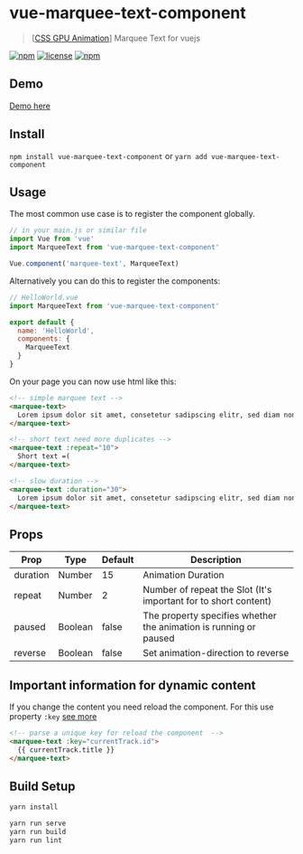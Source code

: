 # vue-marquee-text-component

> [[CSS GPU Animation](https://www.smashingmagazine.com/2016/12/gpu-animation-doing-it-right/)] Marquee Text for vuejs

[![npm](https://img.shields.io/npm/v/vue-marquee-text-component.svg?style=for-the-badge)](https://www.npmjs.com/package/vue-marquee-text-component)
[![license](https://img.shields.io/github/license/mashape/apistatus.svg?style=for-the-badge)](https://github.com/EvodiaAut/vue-marquee-text-component/blob/master/LICENSE.md)
[![npm](https://img.shields.io/npm/dt/vue-marquee-text-component.svg?style=for-the-badge)](https://www.npmjs.com/package/vue-marquee-text-component)

## Demo

[Demo here](https://evodiaaut.github.io/vue-marquee-text-component/)

## Install

`npm install vue-marquee-text-component` or `yarn add vue-marquee-text-component`

## Usage

The most common use case is to register the component globally.

```js
// in your main.js or similar file
import Vue from 'vue'
import MarqueeText from 'vue-marquee-text-component'

Vue.component('marquee-text', MarqueeText)
```

Alternatively you can do this to register the components:

```js
// HelloWorld.vue
import MarqueeText from 'vue-marquee-text-component'

export default {
  name: 'HelloWorld',
  components: {
    MarqueeText
  }
}
```

On your page you can now use html like this:

```html
<!-- simple marquee text -->
<marquee-text>
  Lorem ipsum dolor sit amet, consetetur sadipscing elitr, sed diam nonumy eirmod tempor invidunt ut labore et dolore magna.
</marquee-text>

<!-- short text need more duplicates -->
<marquee-text :repeat="10">
  Short text =(
</marquee-text>

<!-- slow duration -->
<marquee-text :duration="30">
  Lorem ipsum dolor sit amet, consetetur sadipscing elitr, sed diam nonumy eirmod tempor invidunt ut labore et dolore magna.
</marquee-text>
```

## Props

|Prop|Type|Default|Description
|-|-|-|-|
|duration|Number|15|Animation Duration
|repeat|Number|2|Number of repeat the Slot (It's important for to short content)
|paused|Boolean|false|The property specifies whether the animation is running or paused
|reverse|Boolean|false|Set animation-direction to reverse

## Important information for dynamic content
If you change the content you need reload the component. For this use property `:key` [see more](https://vuejs.org/v2/api/#key)
```html
<!-- parse a unique key for reload the component  -->
<marquee-text :key="currentTrack.id">
  {{ currentTrack.title }}
</marquee-text>
```

## Build Setup

``` bash
yarn install

yarn run serve
yarn run build
yarn run lint
```
